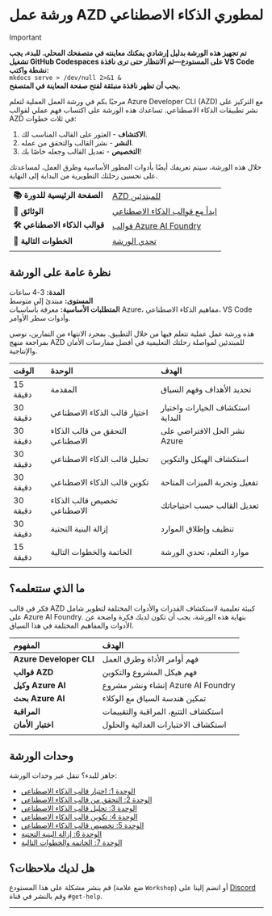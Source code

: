 <!--
CO_OP_TRANSLATOR_METADATA:
{
  "original_hash": "1a87eaee8309cd74837981fdc6834dd9",
  "translation_date": "2025-09-24T12:02:08+00:00",
  "source_file": "workshop/docs/index.md",
  "language_code": "ar"
}
-->
# ورشة عمل AZD لمطوري الذكاء الاصطناعي

> [!IMPORTANT]  
> **تم تجهيز هذه الورشة بدليل إرشادي يمكنك معاينته في متصفحك المحلي. للبدء، يجب تشغيل GitHub Codespaces على المستودع—ثم الانتظار حتى ترى نافذة VS Code نشطة واكتب:**  
> `mkdocs serve > /dev/null 2>&1 &`  
> **يجب أن تظهر نافذة منبثقة لفتح صفحة المعاينة في المتصفح.**

مرحبًا بكم في ورشة العمل العملية لتعلم Azure Developer CLI (AZD) مع التركيز على نشر تطبيقات الذكاء الاصطناعي. تساعدك هذه الورشة على اكتساب فهم عملي لقوالب AZD في ثلاث خطوات:

1. **الاكتشاف** - العثور على القالب المناسب لك.
1. **النشر** - نشر القالب والتحقق من عمله.
1. **التخصيص** - تعديل القالب وجعله خاصًا بك!

خلال هذه الورشة، سيتم تعريفك أيضًا بأدوات المطور الأساسية وطرق العمل، لمساعدتك على تحسين رحلتك التطويرية من البداية إلى النهاية.

| | | 
|:---|:---|
| **📚 الصفحة الرئيسية للدورة**| [AZD للمبتدئين](../README.md)|
| **📖 الوثائق** | [ابدأ مع قوالب الذكاء الاصطناعي](https://learn.microsoft.com/en-us/azure/ai-foundry/how-to/develop/ai-template-get-started)|
| **🛠️ قوالب الذكاء الاصطناعي** | [قوالب Azure AI Foundry](https://ai.azure.com/templates) |
|**🚀 الخطوات التالية** | [تحدي الورشة](../../../../workshop/docs) |
| | |

## نظرة عامة على الورشة

**المدة:** 3-4 ساعات  
**المستوى:** مبتدئ إلى متوسط  
**المتطلبات الأساسية:** معرفة بأساسيات Azure، مفاهيم الذكاء الاصطناعي، VS Code وأدوات سطر الأوامر.

هذه ورشة عمل عملية تتعلم فيها من خلال التطبيق. بمجرد الانتهاء من التمارين، نوصي بمراجعة منهج AZD للمبتدئين لمواصلة رحلتك التعليمية في أفضل ممارسات الأمان والإنتاجية.

| الوقت| الوحدة  | الهدف |
|:---|:---|:---|
| 15 دقيقة | المقدمة | تحديد الأهداف وفهم السياق |
| 30 دقيقة | اختيار قالب الذكاء الاصطناعي | استكشاف الخيارات واختيار البداية | 
| 30 دقيقة | التحقق من قالب الذكاء الاصطناعي | نشر الحل الافتراضي على Azure |
| 30 دقيقة | تحليل قالب الذكاء الاصطناعي | استكشاف الهيكل والتكوين |
| 30 دقيقة | تكوين قالب الذكاء الاصطناعي | تفعيل وتجربة الميزات المتاحة |
| 30 دقيقة | تخصيص قالب الذكاء الاصطناعي | تعديل القالب حسب احتياجاتك |
| 30 دقيقة | إزالة البنية التحتية | تنظيف وإطلاق الموارد |
| 15 دقيقة | الخاتمة والخطوات التالية | موارد التعلم، تحدي الورشة |
| | |

## ما الذي ستتعلمه؟

فكر في قالب AZD كبيئة تعليمية لاستكشاف القدرات والأدوات المختلفة لتطوير شامل على Azure AI Foundry. بنهاية هذه الورشة، يجب أن تكون لديك فكرة واضحة عن الأدوات والمفاهيم المختلفة في هذا السياق.

| المفهوم  | الهدف |
|:---|:---|
| **Azure Developer CLI** | فهم أوامر الأداة وطرق العمل|
| **قوالب AZD**| فهم هيكل المشروع والتكوين|
| **وكيل Azure AI**| إنشاء ونشر مشروع Azure AI Foundry  |
| **بحث Azure AI**| تمكين هندسة السياق مع الوكلاء |
| **المراقبة**| استكشاف التتبع، المراقبة والتقييمات |
| **اختبار الأمان**| استكشاف الاختبارات العدائية والحلول |
| | |

## وحدات الورشة

جاهز للبدء؟ تنقل عبر وحدات الورشة:

- [الوحدة 1: اختيار قالب الذكاء الاصطناعي](instructions/1-Select-AI-Template.md)
- [الوحدة 2: التحقق من قالب الذكاء الاصطناعي](instructions/2-Validate-AI-Template.md) 
- [الوحدة 3: تحليل قالب الذكاء الاصطناعي](instructions/3-Deconstruct-AI-Template.md)
- [الوحدة 4: تكوين قالب الذكاء الاصطناعي](instructions/4-Configure-AI-Template.md)
- [الوحدة 5: تخصيص قالب الذكاء الاصطناعي](instructions/5-Customize-AI-Template.md)
- [الوحدة 6: إزالة البنية التحتية](instructions/6-Teardown-Infrastructure.md)
- [الوحدة 7: الخاتمة والخطوات التالية](instructions/7-Wrap-up.md)

## هل لديك ملاحظات؟

قم بنشر مشكلة على هذا المستودع (ضع علامة `Workshop`) أو انضم إلينا على [Discord](https://aka.ms/foundry/discord) وقم بالنشر في قناة `#get-help`.

---

